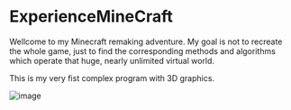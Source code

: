 # ExperienceMineCraft
Wellcome to my Minecraft remaking adventure.
My goal is not to recreate the whole game,
just to find the corresponding methods and algorithms which operate that huge,
nearly unlimited virtual world.

This is my very fist complex program with 3D graphics.

![image](https://github.com/miklos1125/ExperienceMineCraft/assets/127934692/9cdd3b9d-2cc6-46bd-901e-2521d4de8c51)
